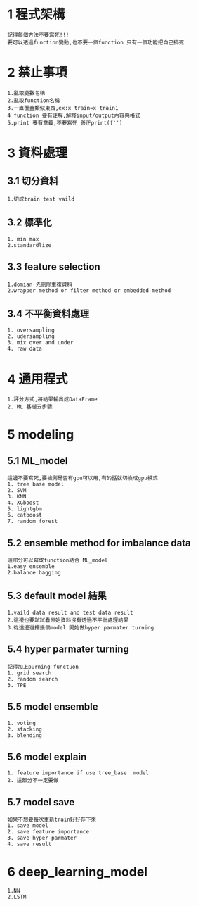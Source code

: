 # 1 程式架構
    記得每個方法不要寫死!!! 
    要可以透過function變動,也不要一個function 只有一個功能把自己搞死
# 2 禁止事項
    1.亂取變數名稱 
    2.亂取function名稱 
    3.一直覆蓋類似東西,ex:x_train=x_train1 
    4 function 要有註解,解釋input/output內容與格式 
    5.print 要有意義,不要寫死 善正print(f'') 
# 3 資料處理
## 3.1 切分資料
    1.切成train test vaild
## 3.2 標準化
    1. min max
    2.standardlize
## 3.3 feature selection
    1.domian 先刪除重複資料
    2.wrapper method or filter method or embedded method
## 3.4 不平衡資料處理
    1. oversampling
    2. udersampling 
    3. mix over and under
    4. raw data
# 4 通用程式 
    1.評分方式,將結果輸出成DataFrame
    2. ML 基礎五步驟

# 5 modeling
## 5.1 ML_model
    這邊不要寫死,要檢測是否有gpu可以用,有的話就切換成gpu模式
    1. tree base model
    2. SVM
    3. KNN
    4. XGboost
    5. lightgbm
    6. catboost
    7. random forest
## 5.2 ensemble method for imbalance data
    這部分可以寫成function結合 ML_model
    1.easy ensemble
    2.balance bagging
## 5.3 default model 結果
    1.vaild data result and test data result
    2.這邊也要試試看原始資料沒有透過不平衡處理結果
    3.從這邊選擇幾個model 開始做hyper parmater turning
## 5.4 hyper parmater turning
    記得加上purning functuon
    1. grid search
    2. random search
    3. TPE 
## 5.5 model ensemble
    1. voting
    2. stacking
    3. blending
## 5.6 model explain
    1. feature importance if use tree_base  model
    2. 這部分不一定要做
## 5.7 model save
    如果不想要每次重新train好好存下來
    1. save model
    2. save feature importance
    3. save hyper parmater
    4. save result
# 6 deep_learning_model
    1.NN
    2.LSTM

